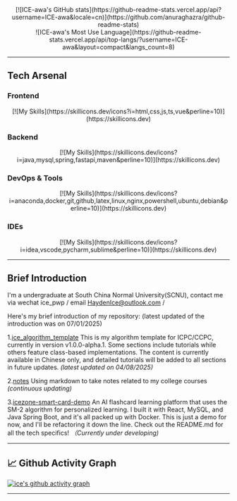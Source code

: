 <div align="center">
 <div align="center">
  [![ICE-awa's GitHub stats](https://github-readme-stats.vercel.app/api?username=ICE-awa&locale=cn)](https://github.com/anuraghazra/github-readme-stats)
 </div>
 <div align = "center">
  ![ICE-awa's Most Use Language](https://github-readme-stats.vercel.app/api/top-langs/?username=ICE-awa&layout=compact&langs_count=8)
 </div>
</div>

---

## Tech Arsenal

### Frontend

<div align = "center">
 [![My Skills](https://skillicons.dev/icons?i=html,css,js,ts,vue&perline=10)](https://skillicons.dev)
</div>

### Backend

<div align = "center">
 [![My Skills](https://skillicons.dev/icons?i=java,mysql,spring,fastapi,maven&perline=10)](https://skillicons.dev)
</div>

### DevOps & Tools

<div align = "center">
 [![My Skills](https://skillicons.dev/icons?i=anaconda,docker,git,github,latex,linux,nginx,powershell,ubuntu,debian&perline=10)](https://skillicons.dev)
</div>

### IDEs

<div align = "center">
 [![My Skills](https://skillicons.dev/icons?i=idea,vscode,pycharm,sublime&perline=10)](https://skillicons.dev)
</div>

---

## Brief Introduction

I'm a undergraduate at South China Normal University(SCNU), contact me via wechat ice_pwp / email HaydenIce@outlook.com /
 
Here's my brief introduction of my repository: (latest updated of the introduction was on 07/01/2025)

1.[ice_algorithm_template](https://github.com/ICE-awa/ice_algorithm_template) This is my algorithm template for ICPC/CCPC, currently in version v1.0.0-alpha.1. Some sections include tutorials while others feature class-based implementations. The content is currently available in Chinese only, and detailed tutorials will be added to all sections in future updates. *(latest updated on 04/08/2025)*

2.[notes](https://github.com/ICE-awa/notes) Using markdown to take notes related to my college courses *(continuous updating)*

3.[icezone-smart-card-demo](https://github.com/ICE-awa/icezone-smart-card-demo) An AI flashcard learning platform that uses the SM-2 algorithm for personalized learning. I built it with React, MySQL, and Java Spring Boot, and it's all packed up with Docker. This is just a demo for now, and I'll be refactoring it down the line. Check out the README.md for all the tech specifics! *（Currently under developing)*

---

## 📈 Github Activity Graph

[![ice's github activity graph](https://github-readme-activity-graph.vercel.app/graph?username=ICE-awa&theme=react-dark)](https://github.com/ICE-awa)

---

